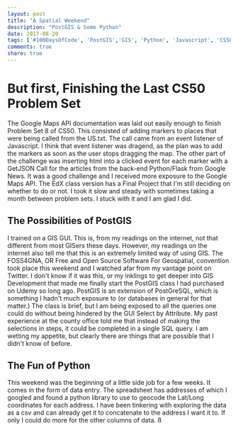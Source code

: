```yaml
---
layout: post
title: "A Spatial Weekend"
description: "PostGIS & Some Python"
date: 2017-08-20
tags: ['#100DaysOfCode', 'PostGIS','GIS', 'Python', 'Javascript', 'CS50']
comments: true
share: true
---
```


# But first, Finishing the Last CS50 Problem Set

The Google Maps API documentation was laid out easily enough to finish Problem Set 8 of CS50. This consisted of adding markers to places
that were being called from the US.txt. The call came from an event listener of Javascript. I think that event listener was dragend, as the plan
was to add the markers as soon as the user stops dragging the map. The other part of the challenge was inserting html into a clicked event for
each marker with a GetJSON Call for the articles from the back-end Python/Flask from Google News. It was a good challenge and I received more exposure
to the Google Maps API. The EdX class version has a Final Project that I'm still deciding on whether to do or not. I took it slow and steady with sometimes taking a month between problem sets.  I stuck with it and I am glad I did.

## The Possibilities of PostGIS

I trained on a GIS GUI. This is, from my readings on the internet, not that different from most GISers these days. However, my readings on the internet
also tell me that this is an extremely limited way of using GIS. The FOSS4GNA, OR Free and Open Source Software For Geospatial, convention took place this weekend and I watched afar from my vantage point on Twitter. I don't know if it was this, or my inklings to get deeper into GIS Development that made me
finally start the PostGIS class I had purchased on Udemy so long ago. PostGIS is an extension of PostGreSQL, which is something I hadn't much exposure to (or databases in general for that matter.) The class is brief, but I am being exposed to all the queries one could do without being hindered by the GUI Select by Attribute. My past experience at the county office told me that instead of making the selections in steps, it could be completed in a single SQL query. I am wetting my appetite, but clearly there are things that are possible that I didn't know of before.

## The Fun of Python

This weekend was the beginning of a little side job for a few weeks. It comes in the form of data entry. The spreadsheet has addresses of which I googled and found a python library to use to geocode the Lat/Long coordinates
for each address. I have been tinkering with exploring the data as a csv and can already get it to concatenate to the address I want it to. If only
I could do more for the other columns of data. ß
